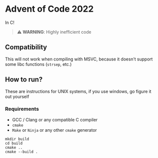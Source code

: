 # Advent of Code 2022
In C!  

> :warning: **WARNING**: Highly inefficient code

## Compatibility
This will not work when compiling with MSVC, because it doesn't support some libc functions (`strsep`, etc.)

## How to run?
These are instructions for UNIX systems, if you use windows, go figure it out yourself  
### Requirements
- GCC / Clang or any compatible C compiler
- `cmake`
- `Make` or `Ninja` or any other `cmake` generator

```shell
mkdir build
cd build
cmake ..
cmake --build .
```